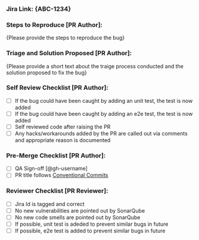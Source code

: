 ### Jira Link: {ABC-1234}

### Steps to Reproduce [PR Author]:

{Please provide the steps to reproduce the bug}

### Triage and Solution Proposed [PR Author]:

{Please provide a short text about the traige process conducted and the solution proposed to fix the bug}

### Self Review Checklist [PR Author]:

- [ ] If the bug could have been caught by adding an unit test, the test is now added
- [ ] If the bug could have been caught by adding an e2e test, the test is now added
- [ ] Self reviewed code after raising the PR
- [ ] Any hacks/workarounds added by the PR are called out via comments and appropriate reason is documented

### Pre-Merge Checklist [PR Author]:

- [ ] QA Sign-off [@gh-username]
- [ ] PR title follows [Conventional Commits](https://www.conventionalcommits.org/en/v1.0.0/)

### Reviewer Checklist [PR Reviewer]:

- [ ] Jira Id is tagged and correct
- [ ] No new vulnerabilities are pointed out by SonarQube
- [ ] No new code smells are pointed out by SonarQube
- [ ] If possible, unit test is adeded to prevent similar bugs in future
- [ ] If possible, e2e test is added to prevent similar bugs in future
